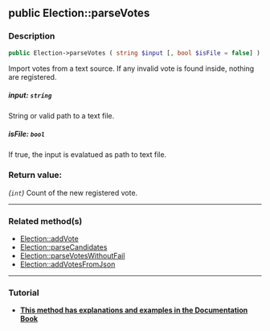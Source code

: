 ## public Election::parseVotes

### Description    

```php
public Election->parseVotes ( string $input [, bool $isFile = false] ): int
```

Import votes from a text source. If any invalid vote is found inside, nothing are registered.
    

##### **input:** *```string```*   
String or valid path to a text file.    


##### **isFile:** *```bool```*   
If true, the input is evalatued as path to text file.    


### Return value:   

*(```int```)* Count of the new registered vote.


---------------------------------------

### Related method(s)      

* [Election::addVote](../Election%20Class/public%20Election--addVote.md)    
* [Election::parseCandidates](../Election%20Class/public%20Election--parseCandidates.md)    
* [Election::parseVotesWithoutFail](../Election%20Class/public%20Election--parseVotesWithoutFail.md)    
* [Election::addVotesFromJson](../Election%20Class/public%20Election--addVotesFromJson.md)    

---------------------------------------

### Tutorial

* **[This method has explanations and examples in the Documentation Book](https://condorcetphp.github.io/Documentation-Book/#/3.AsPhpLibrary/5.Votes/1.AddVotes)**    
